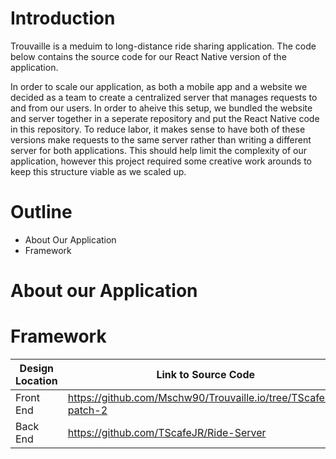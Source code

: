 # Introduction

Trouvaille is a meduim to long-distance ride sharing application. The code below contains the source code for our React Native version of the application. 

In order to scale our application, as both a mobile app and a website we decided as a team to create a centralized server that manages requests to and from our users. In order to aheive this setup, we bundled the website and server together in a seperate repository and put the React Native code in this repository. To reduce labor, it makes sense to have both of these versions make requests to the same server rather than writing a different server for both applications. This should help limit the complexity of our application, however this project required some creative work arounds to keep this structure viable as we scaled up.

# Outline
- About Our Application
- Framework

# About our Application

# Framework

| Design Location | Link to Source Code |
| --- | --- |
| Front End | https://github.com/Mschw90/Trouvaille.io/tree/TScafeJR-patch-2 |
| Back End | https://github.com/TScafeJR/Ride-Server |
